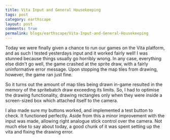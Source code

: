 ```yaml
---
title: Vita Input and General Housekeeping
tags: post
category: earthscape
layout: post
comments: true
permalink: blogs/earthscape/Vita-Input-and-General-Housekeeping
---
```


Today we were finally given a chance to run our games on the Vita platform, and as such I tested yesterdays input and it worked fairly well! I was stunned because things usually go horribly wrong. In any case, everything else didn't go well, the game crashed at the sprite draw, with a fairly uninformative error message. Upon stopping the map tiles from drawing, however, the game ran just fine. 


So it turns out the amount of map tiles being drawn in-game resulted in the memory of the spritebatch draw exceeding its limits. So, I had to optimise the drawing functionality, drawing rectangles only when they were inside a screen-sized box which attached itself to the camera.

I also made sure my buttons worked, and implemented a test button to check. It functioned perfectly. Aside from this a minor improvement with the input was made, allowing right analogue stick control over the camera. Not much else to say about today, a good chunk of it was spent setting up the vita and fixing the drawing error.